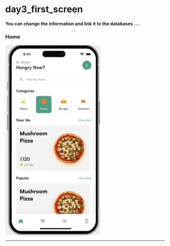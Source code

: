 
 <h1> day3_first_screen</h1>  
<h4> You can change the information and link it to the databases ....</h4>
<h3>Home</h3> 






<img src="https://github.com/abenkoula71/Day2_Home_Food_Flutter/blob/main/Screenshot%202023-03-23%20232015.png" width="300" /> 





<hr>





